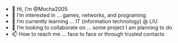 - 👋 Hi, I’m @Mocha2005
- 👀 I’m interested in ... games, networks, and programing
- 🌱 I’m currently learning ... IT (information technology) @ LIU
- 💞️ I’m looking to collaborate on ... some project I am planning to do
- 📫 How to reach me ... face to face or through trusted contacts

<!---
Mocha2005/Mocha2005 is a ✨ special ✨ repository because its `README.md` (this file) appears on your GitHub profile.
You can click the Preview link to take a look at your changes.
--->
